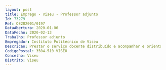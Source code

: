 ```yaml
--- 
layout: post
title: Emprego - Viseu - Professor adjunto
Id: 73279
Ref: OE202001/0197
DataAbertura: 2020-01-06
DataFecho: 2020-02-13
Trabalho: Professor adjunto
Empregador: Instituto Politécnico de Viseu
Descricao: Prestar o serviço docente distribuído e acompanhar e orientar os estudantes  realizar atividades de investigação, de criação cultural ou de desenvolvimento experimental  participar em tarefas de extensão, de divulgação científica e tecnológica e de valorização económica e social do conhecimento e participar na gestão das respetivas instituições de ensino superior   Área disciplinar de Engermagem, subárea de Engermagem Médico Cirúrgica
CodigoPostal: 3504-510 VISEU
Concelho: Viseu
Distrito: Viseu
--- 
```

